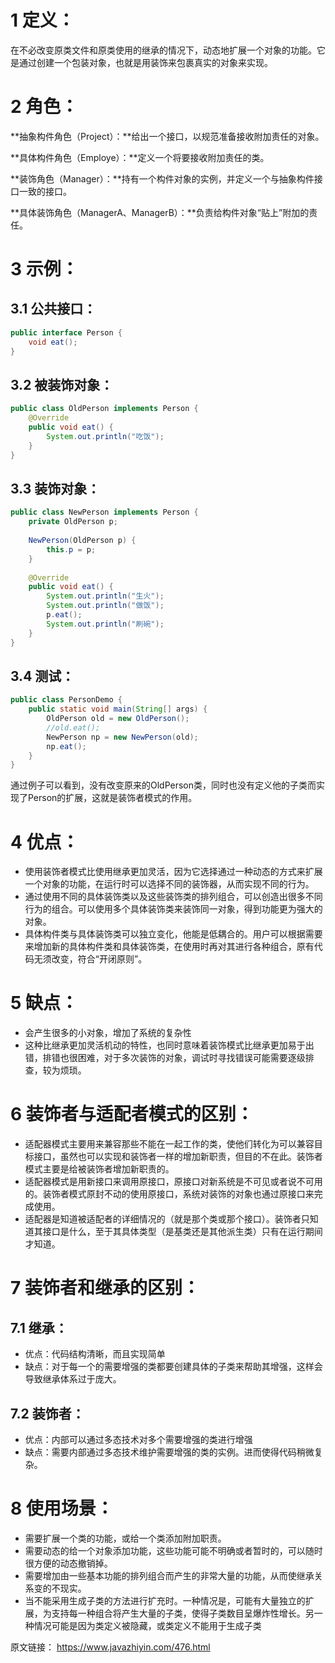 # 1 定义：

​	在不必改变原类文件和原类使用的继承的情况下，动态地扩展一个对象的功能。它是通过创建一个包装对象，也就是用装饰来包裹真实的对象来实现。

# 2 角色：

  **抽象构件角色（Project）：**给出一个接口，以规范准备接收附加责任的对象。

  **具体构件角色（Employe）：**定义一个将要接收附加责任的类。

  **装饰角色（Manager）：**持有一个构件对象的实例，并定义一个与抽象构件接口一致的接口。

 **具体装饰角色（ManagerA、ManagerB）：**负责给构件对象“贴上”附加的责任。

# 3 示例：

## 3.1 公共接口：

```Java
public interface Person {  
    void eat();  
}
```

## 3.2 被装饰对象：

```Java
public class OldPerson implements Person {  
    @Override  
    public void eat() {  
        System.out.println("吃饭");  
    }  
}
```

## 3.3 装饰对象：

```Java
public class NewPerson implements Person {  
    private OldPerson p;  
 
    NewPerson(OldPerson p) {  
        this.p = p;  
    }  
 
    @Override  
    public void eat() {  
        System.out.println("生火");  
        System.out.println("做饭");  
        p.eat();  
        System.out.println("刷碗");   
    }  
}
```

## 3.4 测试：

```java
public class PersonDemo {  
    public static void main(String[] args) {  
        OldPerson old = new OldPerson();  
        //old.eat(); 
        NewPerson np = new NewPerson(old);  
        np.eat();  
    }  
}
```



通过例子可以看到，没有改变原来的OldPerson类，同时也没有定义他的子类而实现了Person的扩展，这就是装饰者模式的作用。

# 4 优点：

* 使用装饰者模式比使用继承更加灵活，因为它选择通过一种动态的方式来扩展一个对象的功能，在运行时可以选择不同的装饰器，从而实现不同的行为。
* 通过使用不同的具体装饰类以及这些装饰类的排列组合，可以创造出很多不同行为的组合。可以使用多个具体装饰类来装饰同一对象，得到功能更为强大的对象。
* 具体构件类与具体装饰类可以独立变化，他能是低耦合的。用户可以根据需要来增加新的具体构件类和具体装饰类，在使用时再对其进行各种组合，原有代码无须改变，符合“开闭原则”。

# 5 缺点：

* 会产生很多的小对象，增加了系统的复杂性
* 这种比继承更加灵活机动的特性，也同时意味着装饰模式比继承更加易于出错，排错也很困难，对于多次装饰的对象，调试时寻找错误可能需要逐级排查，较为烦琐。

 

# 6 装饰者与适配者模式的区别：

* 适配器模式主要用来兼容那些不能在一起工作的类，使他们转化为可以兼容目标接口，虽然也可以实现和装饰者一样的增加新职责，但目的不在此。装饰者模式主要是给被装饰者增加新职责的。
* 适配器模式是用新接口来调用原接口，原接口对新系统是不可见或者说不可用的。装饰者模式原封不动的使用原接口，系统对装饰的对象也通过原接口来完成使用。
* 适配器是知道被适配者的详细情况的（就是那个类或那个接口）。装饰者只知道其接口是什么，至于其具体类型（是基类还是其他派生类）只有在运行期间才知道。

# 7 装饰者和继承的区别：

## 7.1 继承：

* 优点：代码结构清晰，而且实现简单
* 缺点：对于每一个的需要增强的类都要创建具体的子类来帮助其增强，这样会导致继承体系过于庞大。

## 7.2 装饰者：

* 优点：内部可以通过多态技术对多个需要增强的类进行增强
* 缺点：需要内部通过多态技术维护需要增强的类的实例。进而使得代码稍微复杂。

# 8 使用场景：

* 需要扩展一个类的功能，或给一个类添加附加职责。
* 需要动态的给一个对象添加功能，这些功能可能不明确或者暂时的，可以随时很方便的动态撤销掉。
* 需要增加由一些基本功能的排列组合而产生的非常大量的功能，从而使继承关系变的不现实。
* 当不能采用生成子类的方法进行扩充时。一种情况是，可能有大量独立的扩展，为支持每一种组合将产生大量的子类，使得子类数目呈爆炸性增长。另一种情况可能是因为类定义被隐藏，或类定义不能用于生成子类



原文链接： https://www.javazhiyin.com/476.html